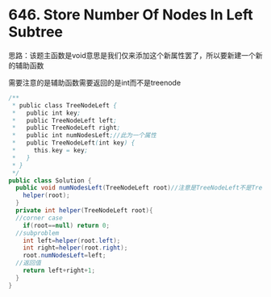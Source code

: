 # 646. Store Number Of Nodes In Left Subtree

思路：该题主函数是void意思是我们仅来添加这个新属性罢了，所以要新建一个新的辅助函数

需要注意的是辅助函数需要返回的是int而不是treenode

```java
/**
 * public class TreeNodeLeft {
 *   public int key;
 *   public TreeNodeLeft left;
 *   public TreeNodeLeft right;
 *   public int numNodesLeft;//此为一个属性
 *   public TreeNodeLeft(int key) {
 *     this.key = key;
 *   }
 * }
 */
public class Solution {
  public void numNodesLeft(TreeNodeLeft root)//注意是TreeNodeLeft不是TreeNode {
    helper(root);
  }
  private int helper(TreeNodeLeft root){
  //corner case
    if(root==null) return 0;
  //subproblem
    int left=helper(root.left);
    int right=helper(root.right);
    root.numNodesLeft=left;
  //返回值
    return left+right+1;
  }
}
